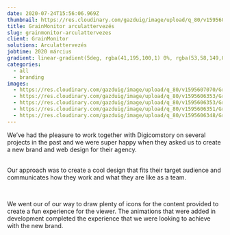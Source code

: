 ```yaml
---
date: 2020-07-24T15:56:06.969Z
thumbnail: https://res.cloudinary.com/gazduig/image/upload/q_80/v1595606353/GrainMonitor/Frame_15_fqjxcf.webp
title: GrainMonitor arculattervezés
slug: grainmonitor-arculattervezes
client: GrainMonitor
solutions: Arculattervezés
jobtime: 2020 március
gradient: linear-gradient(5deg, rgba(41,195,100,1) 0%, rgba(53,58,149,0) 71%)
categories:
  - all
  - branding
images:
  - https://res.cloudinary.com/gazduig/image/upload/q_80/v1595607070/GrainMonitor/Frame_115_b1fq2q.webp
  - https://res.cloudinary.com/gazduig/image/upload/q_80/v1595606353/GrainMonitor/Frame_17_meqdkx.webp
  - https://res.cloudinary.com/gazduig/image/upload/q_80/v1595606353/GrainMonitor/Frame_15_fqjxcf.webp
  - https://res.cloudinary.com/gazduig/image/upload/q_80/v1595606351/GrainMonitor/Frame_16_cujgnu.webp
  - https://res.cloudinary.com/gazduig/image/upload/q_80/v1595606348/GrainMonitor/Frame_14_dmaogl.webp
---
```

<!--StartFragment-->

We’ve had the pleasure to work together with Digicomstory on several projects in the past and we were super happy when they asked us to create a new brand and web design for their agency.\
<br>

Our approach was to create a cool design that fits their target audience and communicates how they work and what they are like as a team.

<br>

We went our of our way to draw plenty of icons for the content provided to create a fun experience for the viewer. The animations that were added in development completed the experience that we were looking to achieve with the new brand.

<!--EndFragment-->